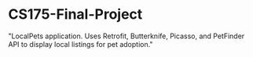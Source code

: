 # CS175-Final-Project
"LocalPets application.  Uses Retrofit, Butterknife, Picasso, and PetFinder API to display local listings for pet adoption."